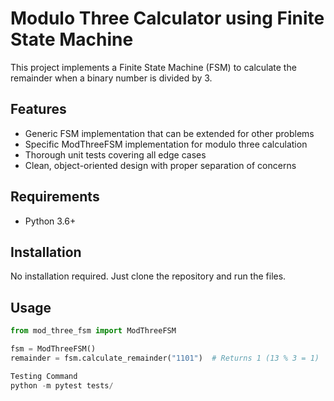 
# Modulo Three Calculator using Finite State Machine

This project implements a Finite State Machine (FSM) to calculate the remainder when a binary number is divided by 3.

## Features

- Generic FSM implementation that can be extended for other problems
- Specific ModThreeFSM implementation for modulo three calculation
- Thorough unit tests covering all edge cases
- Clean, object-oriented design with proper separation of concerns

## Requirements

- Python 3.6+

## Installation

No installation required. Just clone the repository and run the files.

## Usage

```python
from mod_three_fsm import ModThreeFSM

fsm = ModThreeFSM()
remainder = fsm.calculate_remainder("1101")  # Returns 1 (13 % 3 = 1)

Testing Command
python -m pytest tests/